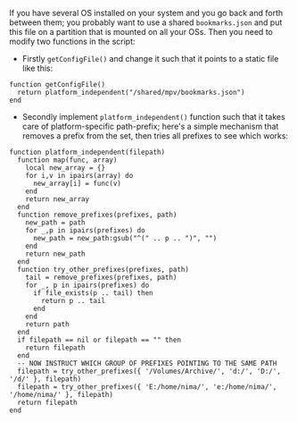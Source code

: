 If you have several OS installed on your system and you go back and forth between them; you probably want to use a shared `bookmarks.json` and put this file on a partition that is mounted on all your OSs. Then you need to modify two functions in the script:

* Firstly `getConfigFile()` and change it such that it points to a static file like this:
```
function getConfigFile()
  return platform_independent("/shared/mpv/bookmarks.json")
end
```

* Secondly implement `platform_independent()` function such that it takes care of platform-specific path-prefix; here's a simple mechanism that removes a prefix from the set, then tries all prefixes to see which works:

```
function platform_independent(filepath)
  function map(func, array)
    local new_array = {}
    for i,v in ipairs(array) do
      new_array[i] = func(v)
    end
    return new_array
  end
  function remove_prefixes(prefixes, path)
    new_path = path
    for _,p in ipairs(prefixes) do
      new_path = new_path:gsub("^(" .. p .. ")", "")
    end
    return new_path
  end
  function try_other_prefixes(prefixes, path)
    tail = remove_prefixes(prefixes, path)  
    for _, p in ipairs(prefixes) do
      if file_exists(p .. tail) then
        return p .. tail
      end
    end
    return path
  end
  if filepath == nil or filepath == "" then
    return filepath
  end
  -- NOW INSTRUCT WHICH GROUP OF PREFIXES POINTING TO THE SAME PATH
  filepath = try_other_prefixes({ '/Volumes/Archive/', 'd:/', 'D:/', '/d/' }, filepath)
  filepath = try_other_prefixes({ 'E:/home/nima/', 'e:/home/nima/', '/home/nima/' }, filepath)  
  return filepath
end
```
